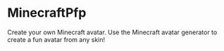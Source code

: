 # MinecraftPfp
Create your own Minecraft avatar. Use the Minecraft avatar generator to create a fun avatar from any skin!
